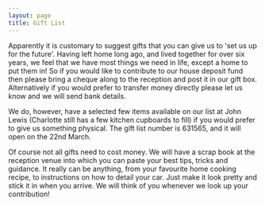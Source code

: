 ```yaml
---
layout: page
title: Gift List
---
```


Apparently it is customary to suggest gifts that you can give us to 'set us up for the future'. Having left home long ago, and lived together for over six years, we feel that we have most things we need in life, except a home to put them in! So if you would like to contribute to our house deposit fund then please bring a cheque along to the reception and post it in our gift box. Alternatively if you would prefer to transfer money directly please let us know and we will send bank details.

We do, however, have a selected few items available on our list at John Lewis (Charlotte still has a few kitchen cupboards to fill) if you would prefer to give us something physical. The gift list number is 631565, and it will open on the 22nd March.

Of course not all gifts need to cost money. We will have a scrap book at the reception venue into which you can paste your best tips, tricks and guidance. It really can be anything, from your favourite home cooking recipe, to instructions on how to detail your car. Just make it look pretty and stick it in when you arrive. We will think of you whenever we look up your contribution!